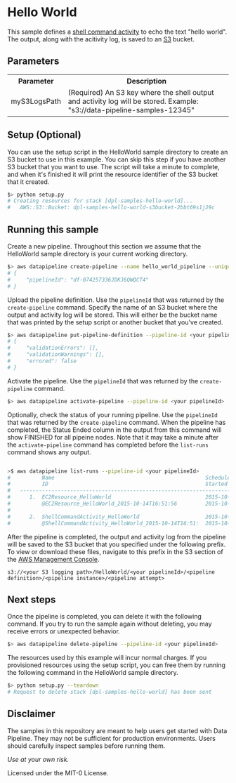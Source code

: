 # Hello World

This sample defines a [shell command activity](http://docs.aws.amazon.com/datapipeline/latest/DeveloperGuide/dp-object-shellcommandactivity.html) to echo the text "hello world". The output, along with
the acitivity log, is saved to an [S3](https://aws.amazon.com/s3/) bucket.

## Parameters

<table>
<tr><th>Parameter</th><th>Description</th></tr>
<tr>
<td>myS3LogsPath</td>
<td>
(Required) An S3 key where the shell output and activity log will be stored. Example: "s3://data-pipeline-samples-12345"
</td>
</tr>
</table>

## Setup (Optional)

You can use the setup script in the HelloWorld sample directory to create an S3 bucket to use in
this example. You can skip this step if you have another S3 bucket that you want to use. The script
will take a minute to complete, and when it's finished it will print the resource identifier of the
S3 bucket that it created.

```sh
$> python setup.py
# Creating resources for stack [dpl-samples-hello-world]...
#   AWS::S3::Bucket: dpl-samples-hello-world-s3bucket-2bbt69s1j29c
```

## Running this sample

Create a new pipeline. Throughout this section we assume that the HelloWorld sample directory is
your current working directory.

```sh
$> aws datapipeline create-pipeline --name hello_world_pipeline --unique-id hello_world_pipeline 
# {
#     "pipelineId": "df-074257336JDKJ6QWQCT4"
# }
```

Upload the pipeline definition. Use the `pipelineId` that was returned by the `create-pipeline`
command. Specify the name of an S3 bucket where the output and activity log will be stored. This
will either be the bucket name that was printed by the setup script or another bucket that you've
created.


```sh
$> aws datapipeline put-pipeline-definition --pipeline-id <your pipelineId> --pipeline-definition file://helloworld.json --parameter-values myS3LogsPath="s3://<your s3 logging path>"
# {
#     "validationErrors": [],
#     "validationWarnings": [],
#     "errored": false
# }
```

Activate the pipeline. Use the `pipelineId` that was returned by the `create-pipeline` command.

```sh
$> aws datapipeline activate-pipeline --pipeline-id <your pipelineId>
```

Optionally, check the status of your running pipeline. Use the `pipelineId` that was returned by the
`create-pipeline` command. When the pipeline has completed, the Status Ended column in the output
from this command will show FINISHED for all pipeine nodes. Note that it may take a minute after the
`activate-pipeline` command has completed before the `list-runs` command shows any output.

```sh

>$ aws datapipeline list-runs --pipeline-id <your pipelineId>
#          Name                                                Scheduled Start      Status                 
#          ID                                                  Started              Ended              
#   ---------------------------------------------------------------------------------------------------
#      1.  EC2Resource_HelloWorld                              2015-10-14T16:51:56  RUNNING                
#          @EC2Resource_HelloWorld_2015-10-14T16:51:56         2015-10-14T16:51:59                     
#   
#      2.  ShellCommandActivity_HelloWorld                     2015-10-14T16:51:56  WAITING_FOR_RUNNER     
#          @ShellCommandActivity_HelloWorld_2015-10-14T16:51:  2015-10-14T16:51:59   

```

After the pipeline is completed, the output and activity log from the pipeline will be saved to the S3 bucket that you
specified under the following prefix. To view or download these files, navigate to this prefix in
the S3 section of the [AWS Management Console](https://aws.amazon.com/console/).

    s3://<your S3 logging path>/HelloWorld/<your pipelineId>/<pipeline definition>/<pipeline instance>/<pipeline attempt>

## Next steps

Once the pipeline is completed, you can delete it with the following command. If you try to run the
sample again without deleting, you may receive errors or unexpected behavior.

```sh
$> aws datapipeline delete-pipeline --pipeline-id <your pipelineId>
```

The resources used by this example will incur normal charges. If you provisioned resources using the
setup script, you can free them by running the following command in the HelloWorld sample directory.

```sh
$> python setup.py --teardown
# Request to delete stack [dpl-samples-hello-world] has been sent
```


## Disclaimer

The samples in this repository are meant to help users get started with Data Pipeline. They may not
be sufficient for production environments. Users should carefully inspect samples before running
them.

*Use at your own risk.*

Licensed under the MIT-0 License.
